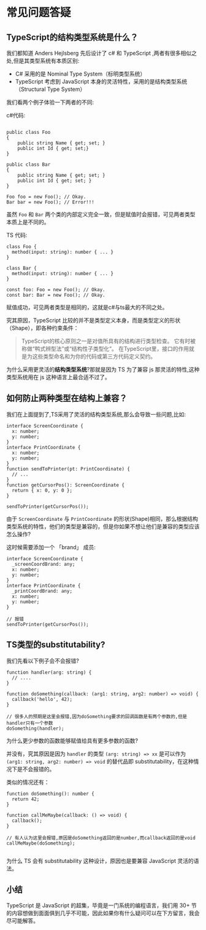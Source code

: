 # 常见问题答疑

## TypeScript的结构类型系统是什么？

我们都知道 Anders Hejlsberg 先后设计了 c# 和 TypeScript ,两者有很多相似之处,但是其类型系统有本质区别:

*   C# 采用的是 Nominal Type System（标明类型系统）
*   TypeScript 考虑到 JavaScript 本身的灵活特性，采用的是结构类型系统（Structural Type System）

我们看两个例子体验一下两者的不同:

c#代码:

```

public class Foo  
{
    public string Name { get; set; }
    public int Id { get; set;}
}

public class Bar  
{
    public string Name { get; set; }
    public int Id { get; set; }
}

Foo foo = new Foo(); // Okay.
Bar bar = new Foo(); // Error!!!

```

虽然 `Foo` 和 `Bar` 两个类的内部定义完全一致，但是赋值时会报错，可见两者类型本质上是不同的。

TS 代码:

```
class Foo {
  method(input: string): number { ... }
}

class Bar {
  method(input: string): number { ... }
}

const foo: Foo = new Foo(); // Okay.
const bar: Bar = new Foo(); // Okay.

```

赋值成功，可见两者类型是相同的，这就是c#与ts最大的不同之处。

究其原因，TypeScript 比较的并不是类型定义本身，而是类型定义的形状（Shape），即各种约束条件：

> TypeScript的核心原则之一是对值所具有的结构进行类型检查。 它有时被称做“鸭式辨型法”或“结构性子类型化”。 在TypeScript里，接口的作用就是为这些类型命名和为你的代码或第三方代码定义契约。

为什么采用更灵活的**结构类型系统**?那就是因为 TS 为了兼容 js 那灵活的特性,这种类型系统用在 js 这种语言上最合适不过了。

## 如何防止两种类型在结构上兼容？

我们在上面提到了,TS采用了灵活的结构类型系统,那么会导致一些问题,比如:

```
interface ScreenCoordinate {
  x: number;
  y: number;
}
interface PrintCoordinate {
  x: number;
  y: number;
}
function sendToPrinter(pt: PrintCoordinate) {
  // ...
}
function getCursorPos(): ScreenCoordinate {
  return { x: 0, y: 0 };
}

sendToPrinter(getCursorPos());

```

由于 `ScreenCoordinate` 与 `PrintCoordinate` 的形状(Shape)相同，那么根据结构类型系统的特性，他们的类型是兼容的，但是你如果不想让他们是兼容的类型应该怎么操作?

这时候需要添加一个 「brand」 成员:

```
interface ScreenCoordinate {
  _screenCoordBrand: any;
  x: number;
  y: number;
}
interface PrintCoordinate {
  _printCoordBrand: any;
  x: number;
  y: number;
}

// 报错
sendToPrinter(getCursorPos());

```

## TS类型的substitutability?

我们先看以下例子会不会报错?

```
function handler(arg: string) {
  // ....
}

function doSomething(callback: (arg1: string, arg2: number) => void) {
  callback('hello', 42);
}

// 很多人的预期是这里会报错,因为doSomething要求的回调函数是有两个参数的,但是handler只有一个参数
doSomething(handler);

```

为什么更少参数的函数能够赋值给具有更多参数的函数?

并没有，究其原因是因为 `handler` 的类型 `(arg: string) => xx` 是可以作为 `(arg1: string, arg2: number) => void` 的替代品即 substitutability，在这种情况下是不会报错的。

类似的情况还有：

```
function doSomething(): number {
  return 42;
}

function callMeMaybe(callback: () => void) {
  callback();
}

// 有人认为这里会报错,原因是doSomething返回的是number,而callback返回的是void
callMeMaybe(doSomething);


```

为什么 TS 会有 substitutability 这种设计，原因也是要兼容 JavaScript 灵活的语法。

## 小结

TypeScript 是 JavaScript 的超集，毕竟是一门系统的编程语言，我们用 30+ 节的内容想做到面面俱到几乎不可能，因此如果你有什么疑问可以在下方留言，我会尽可能解答。